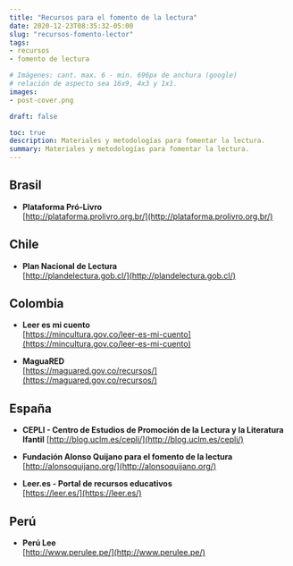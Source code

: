 ```yaml
---
title: "Recursos para el fomento de la lectura"
date: 2020-12-23T08:35:32-05:00
slug: "recursos-fomento-lector"
tags: 
- recursos
- fomento de lectura

# Imágenes: cant. max. 6 - min. 696px de anchura (google)
# relación de aspecto sea 16x9, 4x3 y 1x1.
images: 
- post-cover.png

draft: false

toc: true
description: Materiales y metodologías para fomentar la lectura.
summary: Materiales y metodologías para fomentar la lectura.
---
```



## Brasil
- **Plataforma Pró-Livro**  
	[http://plataforma.prolivro.org.br/](http://plataforma.prolivro.org.br/)


## Chile
- **Plan Nacional de Lectura**  
	[http://plandelectura.gob.cl/](http://plandelectura.gob.cl/) 

## Colombia
- **Leer es mi cuento**  
	[https://mincultura.gov.co/leer-es-mi-cuento](https://mincultura.gov.co/leer-es-mi-cuento)

- **MaguaRED**  
	[https://maguared.gov.co/recursos/](https://maguared.gov.co/recursos/)

## España
- **CEPLI - Centro de Estudios de Promoción de la Lectura y la Literatura Ifantil**
	[http://blog.uclm.es/cepli/](http://blog.uclm.es/cepli/)

- **Fundación Alonso Quijano para el fomento de la lectura**
	[http://alonsoquijano.org/](http://alonsoquijano.org/)

- **Leer.es - Portal de recursos educativos**  
	[https://leer.es/](https://leer.es/)

## Perú
- **Perú Lee**  
[http://www.perulee.pe/](http://www.perulee.pe/)
